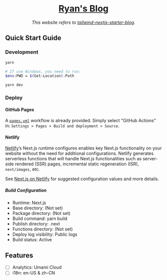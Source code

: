 <h1 align='center'>
  <a href="https://ryanpromax.github.io/blog/">Ryan's Blog</a>
</h1>

<p align="center"><i>This website refers to <a href="https://github.com/timlrx/tailwind-nextjs-starter-blog">tailwind-nextjs-starter-blog</a>.</i></p>

## Quick Start Guide

### Development

```bash
yarn

# If use Windows, you need to run:
$env:PWD = $(Get-Location).Path

yarn dev
```

### Deploy

#### GitHub Pages

A [`pages.yml`](.github/workflows/pages.yml) workflow is already provided. Simply select "GitHub Actions" in: `Settings > Pages > Build and deployment > Source`.

#### Netlify

[Netlify](https://www.netlify.com/)’s Next.js runtime configures enables key Next.js functionality on your website without the need for additional configurations. Netlify generates serverless functions that will handle Next.js functionalities such as server-side rendered (SSR) pages, incremental static regeneration (ISR), `next/images`, etc.

See [Next.js on Netlify](https://docs.netlify.com/integrations/frameworks/next-js/overview/#next-js-runtime) for suggested configuration values and more details.

##### Build Configuration

- Runtime: Next.js
- Base directory: (Not set)
- Package directory: (Not set)
- Build command: yarn build
- Publish directory: .next
- Functions directory: (Not set)
- Deploy log visibility: Public logs
- Build status: Active

## Features

- [ ] Analytics: Umami Cloud
- [ ] i18n: en-US & zh-CN
